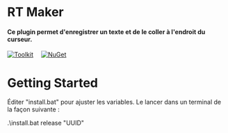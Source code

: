 # RT Maker

#### Ce plugin permet d'enregistrer un texte et de le coller à l'endroit du curseur.

[![Toolkit](https://github.githubassets.com/pinned-octocat.svg)](https://github.com/BarRaider/streamdeck-tools)  [![NuGet](https://img.shields.io/nuget/v/streamdeck-tools.svg?style=flat)](https://www.nuget.org/packages/streamdeck-tools)

# Getting Started
Éditer "install.bat" pour ajuster les variables.
Le lancer dans un terminal de la façon suivante :

.\install.bat release "UUID"